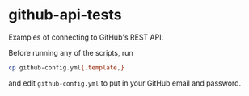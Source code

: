 # github-api-tests

Examples of connecting to GitHub's REST API.

Before running any of the scripts, run
    
```bash
cp github-config.yml{.template,}
```

and edit `github-config.yml` to put in your GitHub email and password.

